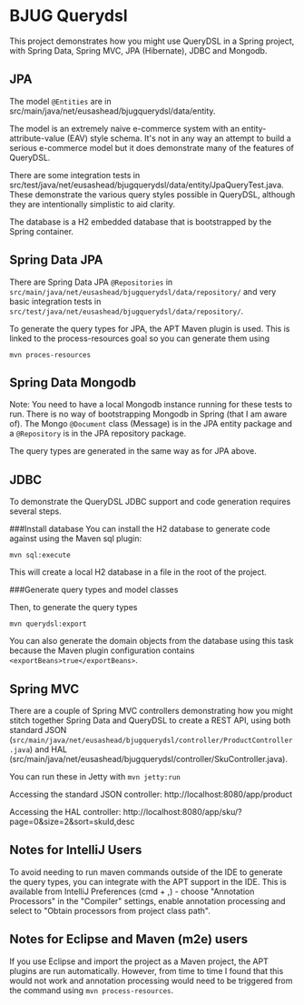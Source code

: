 BJUG Querydsl 
===
This project demonstrates how you might use QueryDSL in a Spring project, with Spring Data, Spring MVC, JPA (Hibernate), JDBC and Mongodb.

JPA
-
The model `@Entities` are in src/main/java/net/eusashead/bjugquerydsl/data/entity.

The model is an extremely naive e-commerce system with an entity-attribute-value (EAV) style schema. It's not in any way an attempt to build a serious e-commerce model but it does demonstrate many of the features of QueryDSL.

There are some integration tests in src/test/java/net/eusashead/bjugquerydsl/data/entity/JpaQueryTest.java. These demonstrate the various query styles possible in QueryDSL, although they are intentionally simplistic to aid clarity.

The database is a H2 embedded database that is bootstrapped by the Spring container.

Spring Data JPA
-
There are Spring Data JPA `@Repositories` in `src/main/java/net/eusashead/bjugquerydsl/data/repository/` and very basic integration tests in `src/test/java/net/eusashead/bjugquerydsl/data/repository/`.

To generate the query types for JPA, the APT Maven plugin is used. This is linked to the process-resources goal so you can generate them using

`mvn proces-resources`

Spring Data Mongodb
-
Note: You need to have a local Mongodb instance running for these tests to run. There is no way of bootstrapping Mongodb in Spring (that I am aware of). The Mongo `@Document` class (Message) is in the JPA entity package and a `@Repository` is in the JPA repository package.

The query types are generated in the same way as for JPA above.

JDBC
-
To demonstrate the QueryDSL JDBC support and code generation requires several steps.

###Install database
You can install the H2 database to generate code against using the Maven sql plugin:

`mvn sql:execute`

This will create a local H2 database in a file in the root of the project.

###Generate query types and model classes

Then, to generate the query types

`mvn querydsl:export`

You can also generate the domain objects from the database using this task because the Maven plugin configuration contains `<exportBeans>true</exportBeans>`.

Spring MVC
-
There are a couple of Spring MVC controllers demonstrating how you might stitch together Spring Data and QueryDSL to create a REST API, using both standard JSON (`src/main/java/net/eusashead/bjugquerydsl/controller/ProductController.java`) and HAL (src/main/java/net/eusashead/bjugquerydsl/controller/SkuController.java).

You can run these in Jetty with `mvn jetty:run`

Accessing the standard JSON controller:
http://localhost:8080/app/product

Accessing the HAL controller:
http://localhost:8080/app/sku/?page=0&size=2&sort=skuId,desc

Notes for IntelliJ Users
-
To avoid needing to run maven commands outside of the IDE to generate the query types, you can integrate with the APT support in the IDE. This is available from IntelliJ Preferences (cmd + ,) - choose "Annotation Processors" in the "Compiler" settings, enable annotation processing and select to "Obtain processors from project class path".

Notes for Eclipse and Maven (m2e) users
-
If you use Eclipse and import the project as a Maven project, the APT plugins are run automatically. However, from time to time I found that this would not work and annotation processing would need to be triggered from the command using `mvn process-resources`.